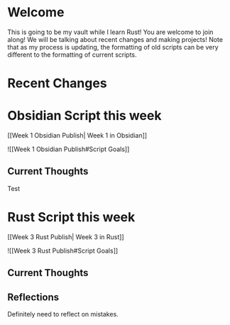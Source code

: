 # Welcome

This is going to be my vault while I learn Rust! You are welcome to join along! We will be talking about recent changes and making projects! Note that as my process is updating, the formatting of old scripts can be very different to the formatting of current scripts.

# Recent Changes


# Obsidian Script this week

[[Week 1 Obsidian Publish| Week 1 in Obsidian]]

![[Week 1 Obsidian Publish#Script Goals]] 

## Current Thoughts


Test



# Rust Script this week

[[Week 3 Rust Publish| Week 3 in Rust]]

![[Week 3 Rust Publish#Script Goals]] 

## Current Thoughts

## Reflections

Definitely need to reflect on mistakes.